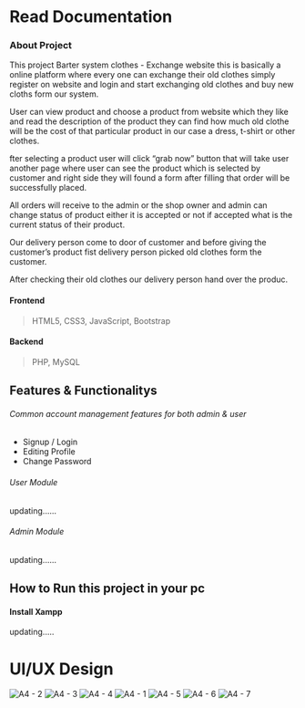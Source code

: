 # Read Documentation
### About Project
This project Barter system clothes - Exchange website this is basically a online platform
where every one can exchange their old clothes simply register on website and login and
start exchanging old clothes and buy new cloths form our system.

User can view product and choose a product from website which they like and read the
description of the product they can find how much old clothe will be the cost of that
particular product in our case a dress, t-shirt or other clothes.

fter selecting a product user will click “grab now” button that will take user another
page where user can see the product which is selected by customer and right side they
will found a form after filling that order will be successfully placed.

All orders will receive to the admin or the shop owner and admin can change status of
product either it is accepted or not if accepted what is the current status of their product.

Our delivery person come to door of customer and before giving the customer’s product
fist delivery person picked old clothes form the customer.

After checking their old clothes our delivery person hand over the produc.
#### Frontend
>  HTML5,
>  CSS3,
> JavaScript,
> Bootstrap

#### Backend
> PHP,
> MySQL

## Features & Functionalitys
###### Common account management features for both admin & user
- Signup / Login
- Editing Profile
- Change Password

###### User Module
updating......

###### Admin Module
updating......
  
 
## How to Run this project in your pc
#### Install Xampp
updating.....



# UI/UX Design
![A4 - 2](https://github.com/anujxcode/cloth-exchange-php/assets/106525163/109590e8-32e8-43e2-ae21-9beb913a673a)
![A4 - 3](https://github.com/anujxcode/cloth-exchange-php/assets/106525163/1aac8b6a-87a3-4937-a58f-de7b7a63eab8)
![A4 - 4](https://github.com/anujxcode/cloth-exchange-php/assets/106525163/aec1b495-0162-4ce3-98b4-4c9bfe4422bd)
![A4 - 1](https://github.com/anujxcode/cloth-exchange-php/assets/106525163/27749ff5-f678-4400-a510-3b205e0cf8ac)
![A4 - 5](https://github.com/anujxcode/cloth-exchange-php/assets/106525163/ca60ef95-f896-4f61-8090-7b4d3fb68bee)
![A4 - 6](https://github.com/anujxcode/cloth-exchange-php/assets/106525163/96302e12-ee5e-488b-981e-1dc52df614b0)
![A4 - 7](https://github.com/anujxcode/cloth-exchange-php/assets/106525163/77fbae81-96ed-416d-9259-181e0ea105f4)

<!--
# Database Design
![image](https://user-images.githubusercontent.com/106525163/203507870-642283cb-e241-4247-8afa-bc3976da38a8.png)
-->

